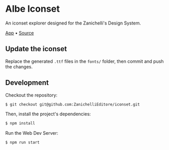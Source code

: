 # Albe Iconset

An iconset explorer designed for the Zanichelli's Design System.

[App](https://zanichellieditore.github.io/iconset/) • [Source](https://github.com/ZanichelliEditore/iconset)

## Update the iconset

Replace the generated `.ttf` files in the `fonts/` folder, then commit and push the changes.

## Development

Checkout the repository:

```sh
$ git checkout git@github.com:ZanichelliEditore/iconset.git
```

Then, install the project's dependencies:

```sh
$ npm install
```

Run the Web Dev Server:

```sh
$ npm run start
```
